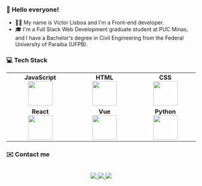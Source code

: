 ### 👋 Hello everyone!
- 👨‍💻 My name is Victor Lisboa and I'm a Front-end developer.
- :mortar_board: I'm a Full Stack Web Development graduate student at PUC Minas, and I have a Bachelor's degree in Civil Engineering from the Federal University of Paraiba (UFPB). 

### 💻 Tech Stack 
<table align="center">
<tr>
<td align="center" width="15%">
<span><b><center>JavaScript</center></b></span> 
<img height=65px src="https://img.icons8.com/color/2x/javascript.png"> 
</td>
<td align="center" width="15%">
<span><b><center>HTML</center></b></span> 
<img height=65px src="https://img.icons8.com/color/2x/html-5.png"> 
</td>
 <td align="center" width="15%">
<span><b><center>CSS</center></b></span> 
<img height=65px src="https://img.icons8.com/color/2x/css3.png"> 
</td>
 </tr>
<td align="center" width="15%">
<span><b><center>React</center></b></span> 
<img height=65px src="https://img.icons8.com/office/80/000000/react.png"/>
</td>
 <td align="center" width="15%">
<span><b><center>Vue</center></b></span> 
<img height=65px src="https://img.icons8.com/color/96/000000/vue-js.png"/>
</td>
<td align="center" width="15%">
<span><b><center>Python</center></b></span> 
<img height=65px src="https://img.icons8.com/color/96/000000/python--v1.png">
</td>

</tr>

</table>


### ✉️ Contact me

<p align="center">
  <br/>
  <a href="https://www.linkedin.com/in/jvclisboa/">
    <img src="https://img.shields.io/badge/LinkedIn-%230077B5.svg?&style=flat-square&logo=linkedin&logoColor=white">
  </a>
  
  <a href="https://github.com/jvclisboa">
    <img src="https://img.shields.io/badge/Github-%230A0A0A.svg?&style=flat-square&logo=Github&logoColor=white">  
  </a>

  <a href="https://twitter.com/jvictorcl">
    <img src="https://img.shields.io/badge/twitter-%230077D4.svg?&style=flat-square&logo=twitter&logoColor=white">
  </a>
</p>
<!---
jvclisboa/jvclisboa is a ✨ special ✨ repository because its `README.md` (this file) appears on your GitHub profile.
You can click the Preview link to take a look at your changes.
--->
